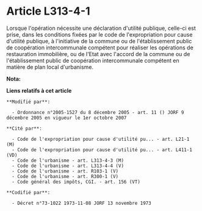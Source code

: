 # Article L313-4-1

Lorsque l'opération nécessite une déclaration d'utilité publique, celle-ci est prise, dans les conditions fixées par le code
de l'expropriation pour cause d'utilité publique, à l'initiative de la commune ou de l'établissement public de coopération
intercommunale compétent pour réaliser les opérations de restauration immobilière, ou de l'Etat avec l'accord de la commune
ou de l'établissement public de coopération intercommunale compétent en matière de plan local d'urbanisme.

**Nota:**



**Liens relatifs à cet article**

	**Modifié par**:

	  - Ordonnance n°2005-1527 du 8 décembre 2005 - art. 11 () JORF 9 décembre 2005 en vigueur le 1er octobre 2007

	**Cité par**:

	  - Code de l'expropriation pour cause d'utilité pu... - art. L21-1 (M)
	  - Code de l'expropriation pour cause d'utilité pu... - art. L411-1 (VD)
	  - Code de l'urbanisme - art. L313-4-3 (M)
	  - Code de l'urbanisme - art. L313-4-4 (V)
	  - Code de l'urbanisme - art. R103-1 (V)
	  - Code de l'urbanisme - art. R300-1 (V)
	  - Code général des impôts, CGI. - art. 156 (VT)

	**Codifié par**:

	  - Décret n°73-1022 1973-11-08 JORF 13 novembre 1973
